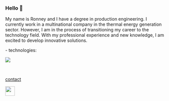 ### Hello 👋

<!--
Meu nome é Ronney e sou formado em engenharia de produção. Atualmente trabalho em uma empresa multinacional do ramo de geração de energia térmica. No entanto, estou em processo de transição de carreira para a área de tecnologia. Com minha experiência profissional e novos conhecimentos, estou animado para desenvolver soluções inovadoras.
-->

My name is Ronney and I have a degree in production engineering. I currently work in a multinational company in the thermal energy generation sector. However, I am in the process of transitioning my career to the technology field. With my professional experience and new knowledge, I am excited to develop innovative solutions.
<p>
 - technologies:<p>
 <img src="https://skillicons.dev/icons?i=js,html,css,php,nodejs,react,mysql,git,github" height:"50"/><p><br>


 <a href="https://linkedin.com/in/ronney-rocha-6a045466">contact<p>
    <img src="https://skillicons.dev/icons?i=linkedin" width="30px"/> 
 </a>
